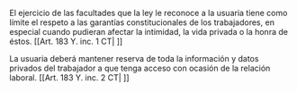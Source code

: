 El ejercicio de las facultades que la ley le reconoce a la usuaria tiene como límite el respeto a las garantías constitucionales de los trabajadores, en especial cuando pudieran afectar la intimidad, la vida privada o la honra de éstos. [[Art. 183 Y. inc. 1 CT| ]]

La usuaria deberá mantener reserva de toda la información y datos privados del trabajador a que tenga acceso con ocasión de la relación laboral. [[Art. 183 Y. inc. 2 CT| ]]